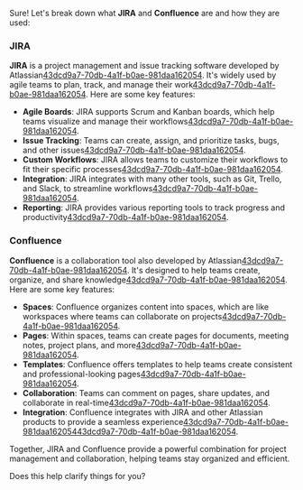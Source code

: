 Sure! Let's break down what **JIRA** and **Confluence** are and how they are used:

### JIRA
**JIRA** is a project management and issue tracking software developed by Atlassian[43dcd9a7-70db-4a1f-b0ae-981daa162054](https://en.wikipedia.org/wiki/Jira_%28software%29?citationMarker=43dcd9a7-70db-4a1f-b0ae-981daa162054 "1"). It's widely used by agile teams to plan, track, and manage their work[43dcd9a7-70db-4a1f-b0ae-981daa162054](https://www.atlassian.com/software/jira/guides/getting-started/introduction?citationMarker=43dcd9a7-70db-4a1f-b0ae-981daa162054 "2"). Here are some key features:

- **Agile Boards**: JIRA supports Scrum and Kanban boards, which help teams visualize and manage their workflows[43dcd9a7-70db-4a1f-b0ae-981daa162054](https://www.atlassian.com/software/jira/guides/getting-started/introduction?citationMarker=43dcd9a7-70db-4a1f-b0ae-981daa162054 "2").
- **Issue Tracking**: Teams can create, assign, and prioritize tasks, bugs, and other issues[43dcd9a7-70db-4a1f-b0ae-981daa162054](https://en.wikipedia.org/wiki/Jira_%28software%29?citationMarker=43dcd9a7-70db-4a1f-b0ae-981daa162054 "1").
- **Custom Workflows**: JIRA allows teams to customize their workflows to fit their specific processes[43dcd9a7-70db-4a1f-b0ae-981daa162054](https://www.atlassian.com/software/jira/guides/getting-started/introduction?citationMarker=43dcd9a7-70db-4a1f-b0ae-981daa162054 "2").
- **Integration**: JIRA integrates with many other tools, such as Git, Trello, and Slack, to streamline workflows[43dcd9a7-70db-4a1f-b0ae-981daa162054](https://www.atlassian.com/software/jira/guides/getting-started/introduction?citationMarker=43dcd9a7-70db-4a1f-b0ae-981daa162054 "2").
- **Reporting**: JIRA provides various reporting tools to track progress and productivity[43dcd9a7-70db-4a1f-b0ae-981daa162054](https://www.atlassian.com/software/jira/guides/getting-started/introduction?citationMarker=43dcd9a7-70db-4a1f-b0ae-981daa162054 "2").

### Confluence
**Confluence** is a collaboration tool also developed by Atlassian[43dcd9a7-70db-4a1f-b0ae-981daa162054](https://www.kolekti.com/resources/blog/what-is-confluence?citationMarker=43dcd9a7-70db-4a1f-b0ae-981daa162054 "3"). It's designed to help teams create, organize, and share knowledge[43dcd9a7-70db-4a1f-b0ae-981daa162054](https://www.kolekti.com/resources/blog/what-is-confluence?citationMarker=43dcd9a7-70db-4a1f-b0ae-981daa162054 "3"). Here are some key features:

- **Spaces**: Confluence organizes content into spaces, which are like workspaces where teams can collaborate on projects[43dcd9a7-70db-4a1f-b0ae-981daa162054](https://www.kolekti.com/resources/blog/what-is-confluence?citationMarker=43dcd9a7-70db-4a1f-b0ae-981daa162054 "3").
- **Pages**: Within spaces, teams can create pages for documents, meeting notes, project plans, and more[43dcd9a7-70db-4a1f-b0ae-981daa162054](https://www.kolekti.com/resources/blog/what-is-confluence?citationMarker=43dcd9a7-70db-4a1f-b0ae-981daa162054 "3").
- **Templates**: Confluence offers templates to help teams create consistent and professional-looking pages[43dcd9a7-70db-4a1f-b0ae-981daa162054](https://www.kolekti.com/resources/blog/what-is-confluence?citationMarker=43dcd9a7-70db-4a1f-b0ae-981daa162054 "3").
- **Collaboration**: Teams can comment on pages, share updates, and collaborate in real-time[43dcd9a7-70db-4a1f-b0ae-981daa162054](https://www.kolekti.com/resources/blog/what-is-confluence?citationMarker=43dcd9a7-70db-4a1f-b0ae-981daa162054 "3").
- **Integration**: Confluence integrates with JIRA and other Atlassian products to provide a seamless experience[43dcd9a7-70db-4a1f-b0ae-981daa162054](https://www.atlassian.com/software/jira/guides/getting-started/introduction?citationMarker=43dcd9a7-70db-4a1f-b0ae-981daa162054 "2")[43dcd9a7-70db-4a1f-b0ae-981daa162054](https://www.kolekti.com/resources/blog/what-is-confluence?citationMarker=43dcd9a7-70db-4a1f-b0ae-981daa162054 "3").

Together, JIRA and Confluence provide a powerful combination for project management and collaboration, helping teams stay organized and efficient.

Does this help clarify things for you?
